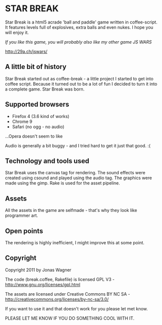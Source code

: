 STAR BREAK
==========

Star Break is a html5 acrade 'ball and paddle' game written in coffee-script.
It features  levels full of explosives, extra balls and even nukes. 
I hope you will enjoy it.

*If you like this game, you will probably also like my other game JS WARS*


http://29a.ch/jswars/

A little bit of history
-----------------------
Star Break started out as coffee-break - a little project
I started to get into coffee script. Because it turned out
to be a lot of fun I decided to turn it into a complete game.
Star Break was born.

Supported browsers
------------------
 * Firefox 4 (3.6 kind of works)
 * Chrome 9
 * Safari (no ogg - no audio)

...Opera doesn't seem to like <audio> and crashes.

Audio is generally a bit buggy - and I tried hard to get it just that
good. :(

Technology and tools used
-------------------------
Star Break uses the canvas tag for rendering. The sound effects
were created using csound and played using the audio tag.
The graphics were made using the gimp.
Rake is used for the asset pipeline.

Assets
------
All the assets in the game are selfmade - that's why they look like
programmer art.

Open points
-----------
The rendering is highly inefficient, I might improve this at some point.

Copyright
-------
Copyright 2011 by Jonas Wagner

The code (break.coffee, Rakefile) is licensed GPL V3 - http://www.gnu.org/licenses/gpl.html

The assets are licensed under Creative Commons BY NC SA - http://creativecommons.org/licenses/by-nc-sa/3.0/

If you want to use it and that doesn't work for you please
let met know.

PLEASE LET ME KNOW IF YOU DO SOMETHING COOL WITH IT.
